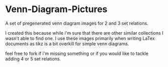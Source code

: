 # Venn-Diagram-Pictures

A set of pregenerated venn diagram images for 2 and 3 set relations.

I created this because while i'm sure that there are other similar collections I wasn't able to find one.
I use these images primarily when writing LaTex documents as tikz is a bit overkill for simple venn diagrams.

feel free to fork if i'm missing something or if you would like to tackle adding 4 or 5 set relations.
